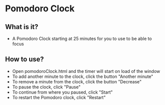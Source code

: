 # Pomodoro Clock

## What is it?

- A Pomodoro Clock starting at 25 minutes for you to use to be able to focus

## How to use?

- Open pomodoroClock.html and the timer will start on load of the window
- To add another minute to the clock, click the button "Another minute"
- To remove a minute from the clock, click the button "Decrease"
- To pause the clock, click "Pause"
- To continue from where you paused, click "Start"
- To restart the Pomodoro clock, click "Restart"
